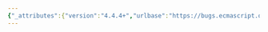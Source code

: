 ```yaml
---
{"_attributes":{"version":"4.4.4+","urlbase":"https://bugs.ecmascript.org/","maintainer":"dherman@mozilla.com"},"bug":{"bug_id":1393,"creation_ts":"2013-03-22 22:37:00 -0700","short_desc":"8.1.6.4, 10.3, 8.4.4.9: intrinsics + 'current Code Realm'","delta_ts":"2013-05-14 18:13:20 -0700","product":"Draft for 6th Edition","component":"editorial issue","version":"Rev 14: March 8, 2013 Draft","rep_platform":"All","op_sys":"All","bug_status":"RESOLVED","resolution":"FIXED","priority":"Normal","bug_severity":"normal","everconfirmed":true,"reporter":{"uid":"jmdyck","name":"Michael Dyck"},"assigned_to":{"uid":"allen","name":"Allen Wirfs-Brock"},"long_desc":[{"commentid":3549,"comment_count":0,"who":{"uid":"jmdyck","name":"Michael Dyck"},"bug_when":"2013-03-22 22:37:29 -0700","thetext":"In 8.1.6.4 \"Well-Known Symbols and Intrinsics\",\nthe paragraph before Table 11 says:\n    Within this specification a reference such as %name% means the\n    intrinsic object, associated with the current Code Realm,\n    corresponding to the name. Determine of the current Code Realmand\n    its intransics is described in 10.3.\n\nFirst:\n   \"Determine\"  -> \"Determination\"\n   \"Realmand\"   -> \"Realm and\"\n   \"intransics\" -> \"intrinsics (repeating Bug 1277 and Bug 1282)\n\nMore significantly, 10.3 does not define \"current Code Realm\".\nAs far as I can tell, it isn't defined anywhere in the spec.\nMy guess is, it's just the 'Realm' component of the 'running execution context'\ndefined in 10.4.\n\nBut if that's correct, then I'm puzzled by the algorithm in\n8.4.4.9 \"[[Get]] (P, Receiver)\", where steps 2.abc say:\n    a. Let ctx be the running execution context.\n    b. Let ctxRealm be ctx’s Realm component.\n    c. Return ctxRealm.[[intrinsics]].% ObjProto_toString %.\nIf I'm right, you could boil that down to just:\n    a. Return %ObjProto_toString%."},{"commentid":3568,"comment_count":1,"who":{"uid":"allen","name":"Allen Wirfs-Brock"},"bug_when":"2013-04-04 17:44:20 -0700","thetext":"fixed in rev 15 editor's draft"},{"commentid":3899,"comment_count":2,"who":{"uid":"allen","name":"Allen Wirfs-Brock"},"bug_when":"2013-05-14 18:13:20 -0700","thetext":"resolved in rev 15, May 14, 2013 draft"}]}}
---
```

